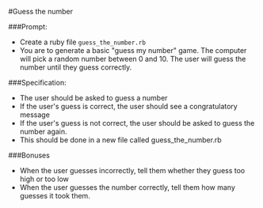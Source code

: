 #Guess the number

###Prompt:
- Create a ruby file `guess_the_number.rb`
- You are to generate a basic "guess my number" game.  The computer will pick a random number between 0 and 10.  The user will guess the number until they guess correctly.

###Specification:
- The user should be asked to guess a number
- If the user's guess is correct, the user should see a congratulatory message
- If the user's guess is not correct, the user should be asked to guess the number again.
- This should be done in a new file called guess_the_number.rb

###Bonuses
- When the user guesses incorrectly, tell them whether they guess too high or too low
- When the user guesses the number correctly, tell them how many guesses it took them.
  